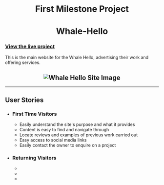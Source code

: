 <h1 align="center">First Milestone Project</h1>
<h1 align="center">Whale-Hello</h1>


### [View the live project](https://cod182.github.io/FMP---Whale-Hello/) 

This is the main website for the Whale Hello, advertising their work and offering services.

<h2 align="center"> <img src="https://cod182.github.io/FMP---Whale-Hello/blob/main/site-image.png?raw=true" alt="Whale Hello Site Image"></h2>



---
## User Stories
- ### First Time Visitors
    - Easily understand the site's purpose and what it provides
    - Content is easy to find and navigate through
    - Locate reviews and examples of previous work carried out
    - Easy access to social media links
    - Easily contact the owner to enquire on a project

- ### Returning Visitors
    - 
    -
    -
